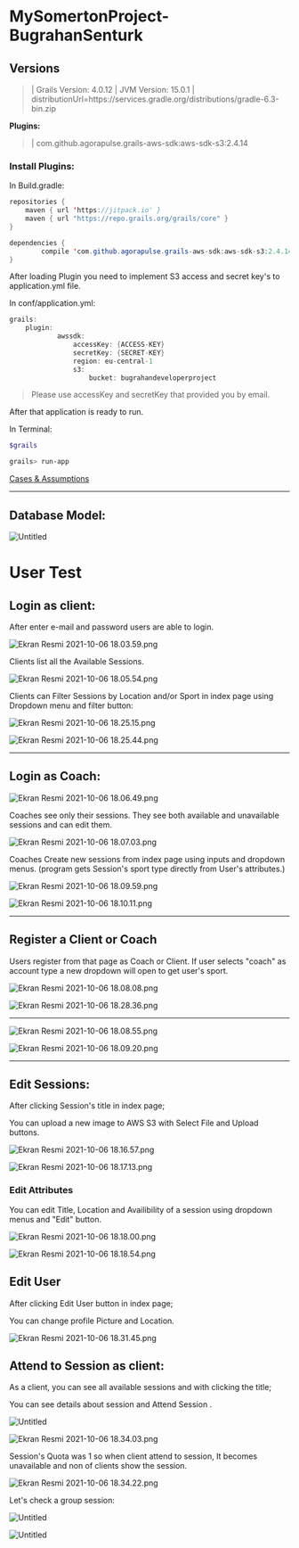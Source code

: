 # MySomertonProject-BugrahanSenturk

## Versions

> | Grails Version: 4.0.12
| JVM Version: 15.0.1
| distributionUrl=https\://services.gradle.org/distributions/gradle-6.3-bin.zip 

**Plugins:**

>| com.github.agorapulse.grails-aws-sdk:aws-sdk-s3:2.4.14 

### Install Plugins:

In Build.gradle:

```java
repositories {
    maven { url 'https://jitpack.io' }
    maven { url "https://repo.grails.org/grails/core" }
}

dependencies {
		compile 'com.github.agorapulse.grails-aws-sdk:aws-sdk-s3:2.4.14'
}
```

After loading Plugin you need to implement S3 access and secret key's to application.yml file.

In conf/application.yml:

```java
grails:
    plugin:
            awssdk:
                accessKey: {ACCESS-KEY}
                secretKey: {SECRET-KEY}
                region: eu-central-1  
                s3:
                    bucket: bugrahandeveloperproject
```

> Please use accessKey and secretKey that provided you by email.
> 

After that application is ready to run.

In Terminal:

```bash
$grails

grails> run-app
```

[Cases & Assumptions](https://www.notion.so/15efe86915d9419fbbe11601944921a0)

---

## Database Model:

![Untitled](readme/Untitled.png)

# User Test

## Login as client:

After enter e-mail and password users are able to login.

![Ekran Resmi 2021-10-06 18.03.59.png](readme/Ekran_Resmi_2021-10-06_18.03.59.png)

Clients list all the Available Sessions.

![Ekran Resmi 2021-10-06 18.05.54.png](readme/Ekran_Resmi_2021-10-06_18.05.54.png)

Clients can Filter Sessions by Location and/or Sport in index page using Dropdown menu and filter button:

![Ekran Resmi 2021-10-06 18.25.15.png](readme/Ekran_Resmi_2021-10-06_18.25.15.png)

![Ekran Resmi 2021-10-06 18.25.44.png](readme/Ekran_Resmi_2021-10-06_18.25.44.png)

---

## Login as Coach:

![Ekran Resmi 2021-10-06 18.06.49.png](readme/Ekran_Resmi_2021-10-06_18.06.49.png)

Coaches see only their sessions. They see both available and unavailable sessions and can edit them.

![Ekran Resmi 2021-10-06 18.07.03.png](readme/Ekran_Resmi_2021-10-06_18.07.03.png)

Coaches Create new sessions from index page using inputs and dropdown menus. (program gets Session's sport type directly from User's attributes.)

![Ekran Resmi 2021-10-06 18.09.59.png](readme/Ekran_Resmi_2021-10-06_18.09.59.png)

![Ekran Resmi 2021-10-06 18.10.11.png](readme/Ekran_Resmi_2021-10-06_18.10.11.png)

---

## Register a Client or Coach

Users register from that page as Coach or Client. If user selects "coach" as account type  a new dropdown will open to get user's sport.

![Ekran Resmi 2021-10-06 18.08.08.png](readme/Ekran_Resmi_2021-10-06_18.08.08.png)

![Ekran Resmi 2021-10-06 18.28.36.png](readme/Ekran_Resmi_2021-10-06_18.28.36.png)

---

![Ekran Resmi 2021-10-06 18.08.55.png](readme/Ekran_Resmi_2021-10-06_18.08.55.png)

![Ekran Resmi 2021-10-06 18.09.20.png](readme/Ekran_Resmi_2021-10-06_18.09.20.png)

---

## Edit Sessions:

After clicking Session's title in index page;

You can upload a new image to AWS S3 with Select File and Upload buttons.

![Ekran Resmi 2021-10-06 18.16.57.png](readme/Ekran_Resmi_2021-10-06_18.16.57.png)

![Ekran Resmi 2021-10-06 18.17.13.png](readme/Ekran_Resmi_2021-10-06_18.17.13.png)

### Edit Attributes

You can edit Title, Location and Availibility of a session using dropdown menus and "Edit" button.

![Ekran Resmi 2021-10-06 18.18.00.png](readme/Ekran_Resmi_2021-10-06_18.18.00.png)

![Ekran Resmi 2021-10-06 18.18.54.png](readme/Ekran_Resmi_2021-10-06_18.18.54.png)

## Edit User

After clicking Edit User button in index page;

You can change profile Picture and Location.

![Ekran Resmi 2021-10-06 18.31.45.png](readme/Ekran_Resmi_2021-10-06_18.31.45.png)

## Attend to Session as client:

As a client, you can see all available sessions and with clicking the title;

You can see details about session and Attend Session . 

![Untitled](readme/Untitled%201.png)

![Ekran Resmi 2021-10-06 18.34.03.png](readme/Ekran_Resmi_2021-10-06_18.34.03.png)

Session's Quota was 1 so when client attend to session, It becomes unavailable and non of clients show the session.

![Ekran Resmi 2021-10-06 18.34.22.png](readme/Ekran_Resmi_2021-10-06_18.34.22.png)

Let's check a group session:

![Untitled](readme/Untitled%202.png)

![Untitled](readme/Untitled%203.png)
